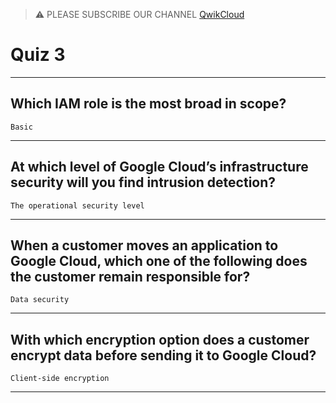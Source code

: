 >⚠️ PLEASE SUBSCRIBE OUR CHANNEL [QwikCloud](https://www.youtube.com/@qwikcloud)
# Quiz 3
____
## Which IAM role is the most broad in scope?
```Basic```
____
## At which level of Google Cloud’s infrastructure security will you find intrusion detection?
```The operational security level```
____
## When a customer moves an application to Google Cloud, which one of the following does the customer remain responsible for?
```Data security```
____
## With which encryption option does a customer encrypt data before sending it to Google Cloud?
```Client-side encryption```
____